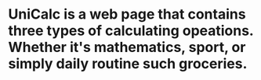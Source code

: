 # UniCalc is a web page that contains three types of calculating opeations. Whether it's mathematics, sport, or simply daily routine such groceries.
